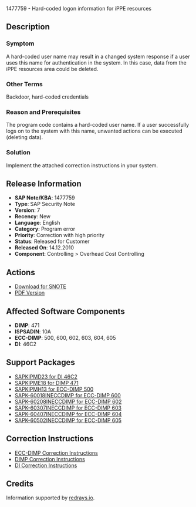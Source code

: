 1477759 - Hard-coded logon information for iPPE resources

## Description

### Symptom
A hard-coded user name may result in a changed system response if a user uses this name for authentication in the system. In this case, data from the iPPE resources area could be deleted.

### Other Terms
Backdoor, hard-coded credentials

### Reason and Prerequisites
The program code contains a hard-coded user name. If a user successfully logs on to the system with this name, unwanted actions can be executed (deleting data).

### Solution
Implement the attached correction instructions in your system.

## Release Information
- **SAP Note/KBA**: 1477759
- **Type**: SAP Security Note
- **Version**: 7
- **Recency**: New
- **Language**: English
- **Category**: Program error
- **Priority**: Correction with high priority
- **Status**: Released for Customer
- **Released On**: 14.12.2010
- **Component**: Controlling > Overhead Cost Controlling

## Actions
- [Download for SNOTE](https://notesdownloads.sap.com/note/0040000008743252017)
- [PDF Version](https://userapps.support.sap.com/sap/support/sfm/notes/print/0001477759?language=en-US&token=AD8EEAB40C6E52D75D1310298F3FBB2A)

## Affected Software Components
- **DIMP**: 471
- **ISPSADIN**: 10A
- **ECC-DIMP**: 500, 600, 602, 603, 604, 605
- **DI**: 46C2

## Support Packages
- [SAPKIPMD23 for DI 46C2](https://me.sap.com/supportpackage/SAPKIPMD23)
- [SAPKIPME18 for DIMP 471](https://me.sap.com/supportpackage/SAPKIPME18)
- [SAPKIPMH13 for ECC-DIMP 500](https://me.sap.com/supportpackage/SAPKIPMH13)
- [SAPK-60018INECCDIMP for ECC-DIMP 600](https://me.sap.com/supportpackage/SAPK-60018INECCDIMP)
- [SAPK-60208INECCDIMP for ECC-DIMP 602](https://me.sap.com/supportpackage/SAPK-60208INECCDIMP)
- [SAPK-60307INECCDIMP for ECC-DIMP 603](https://me.sap.com/supportpackage/SAPK-60307INECCDIMP)
- [SAPK-60407INECCDIMP for ECC-DIMP 604](https://me.sap.com/supportpackage/SAPK-60407INECCDIMP)
- [SAPK-60502INECCDIMP for ECC-DIMP 605](https://me.sap.com/supportpackage/SAPK-60502INECCDIMP)

## Correction Instructions
- [ECC-DIMP Correction Instructions](https://me.sap.com/corrins/0001477759/591)
- [DIMP Correction Instructions](https://me.sap.com/corrins/0001477759/328)
- [DI Correction Instructions](https://me.sap.com/corrins/0001477759/60)

## Credits
Information supported by [redrays.io](https://redrays.io).